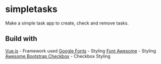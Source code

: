 # simpletasks

Make a simple task app to create, check and remove tasks.

## Build with

[Vue.js](https://vuejs.org) - Framework used
[Google Fonts](https://fonts.google.com/) - Styling
[Font Awesome](https://fontawesome.com) - Styling
[Awesome Bootstrap Checkbox](https://github.com/flatlogic/awesome-bootstrap-checkbox) - Checkbox Styling
